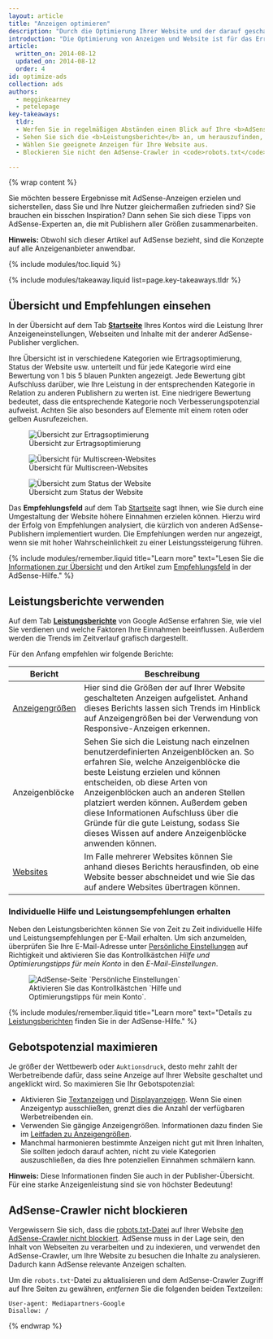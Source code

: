 ```yaml
---
layout: article
title: "Anzeigen optimieren"
description: "Durch die Optimierung Ihrer Website und der darauf geschalteten Anzeigen können Sie die Qualität der geschalteten Anzeigen sowie Ihr Ertragspotenzial steigern."
introduction: "Die Optimierung von Anzeigen und Website ist für das Erreichen Ihrer Ziele von entscheidender Bedeutung. Dadurch können Sie Ihre Werbeeinnahmen steigern, die Nutzerfreundlichkeit Ihrer Website verbessern, mehr Besucher auf Ihre Website locken oder Ihre anderen Ziele erreichen."
article:
  written_on: 2014-08-12
  updated_on: 2014-08-12
  order: 4
id: optimize-ads
collection: ads
authors:
  - megginkearney
  - petelepage
key-takeaways:
  tldr:
  - Werfen Sie in regelmäßigen Abständen einen Blick auf Ihre <b>AdSense-Übersicht</b> und implementieren Sie vorhandene <b>Empfehlungen</b>.
  - Sehen Sie sich die <b>Leistungsberichte</b> an, um herauszufinden, welche Anzeigen Ihnen und Ihren Nutzern den größten Mehrwert bieten.
  - Wählen Sie geeignete Anzeigen für Ihre Website aus.
  - Blockieren Sie nicht den AdSense-Crawler in <code>robots.txt</code>.

---
```


{% wrap content %}

Sie möchten bessere Ergebnisse mit AdSense-Anzeigen erzielen und sicherstellen, dass Sie und Ihre Nutzer gleichermaßen zufrieden sind? Sie brauchen ein bisschen Inspiration?
Dann sehen Sie sich diese Tipps von AdSense-Experten an, die mit Publishern aller Größen zusammenarbeiten.

<b>Hinweis:</b> Obwohl sich dieser Artikel auf AdSense bezieht, sind die Konzepte auf alle Anzeigenanbieter anwendbar.

{% include modules/toc.liquid %}

{% include modules/takeaway.liquid list=page.key-takeaways.tldr %}

## Übersicht und Empfehlungen einsehen

In der Übersicht auf dem Tab <b>[Startseite](https://www.google.com/adsense/app#home)</b> Ihres Kontos wird die Leistung Ihrer Anzeigeneinstellungen, Webseiten und Inhalte mit der anderer AdSense-Publisher verglichen.

Ihre Übersicht ist in verschiedene Kategorien wie Ertragsoptimierung, Status der Website usw. unterteilt und für jede Kategorie wird eine Bewertung von 1 bis 5 blauen Punkten angezeigt. Jede Bewertung gibt Aufschluss darüber, wie Ihre Leistung in der entsprechenden Kategorie in Relation zu anderen Publishern zu werten ist. Eine niedrigere Bewertung bedeutet, dass die entsprechende Kategorie noch Verbesserungspotenzial aufweist. Achten Sie also besonders auf Elemente mit einem roten oder gelben Ausrufezeichen.

<figure>
  <img src="images/optimization_score.png" alt="Übersicht zur Ertragsoptimierung">
  <figcaption>Übersicht zur Ertragsoptimierung</figcaption>
</figure>

<figure>
  <img src="images/multiscreen_score.png" alt="Übersicht für Multiscreen-Websites">
  <figcaption>Übersicht für Multiscreen-Websites</figcaption>
</figure>

<figure>
  <img src="images/site_score.png" alt="Übersicht zum Status der Website">
  <figcaption>Übersicht zum Status der Website</figcaption>
</figure>



Das <b>Empfehlungsfeld</b> auf dem Tab [Startseite](https://www.google.com/adsense/app#home) sagt Ihnen, wie Sie durch eine Umgestaltung der Website höhere Einnahmen erzielen können. 
Hierzu wird der Erfolg von Empfehlungen analysiert, die kürzlich von anderen AdSense-Publishern implementiert wurden. Die Empfehlungen werden nur angezeigt, wenn sie mit hoher Wahrscheinlichkeit zu einer Leistungssteigerung führen.

{% include modules/remember.liquid title="Learn more" text="Lesen Sie die <a href='https://support.google.com/adsense/answer/3006004'>Informationen zur Übersicht</a> und den Artikel zum <a href='https://support.google.com/adsense/answer/1725006'>Empfehlungsfeld</a> in der AdSense-Hilfe." %}

## Leistungsberichte verwenden

Auf dem Tab <b>[Leistungsberichte](https://www.google.com/adsense/app#viewreports)</b> von Google AdSense erfahren Sie, wie viel Sie verdienen und welche Faktoren Ihre Einnahmen beeinflussen. Außerdem werden die Trends im Zeitverlauf grafisch dargestellt.

Für den Anfang empfehlen wir folgende Berichte:

<table class="table-2">
  <colgroup>
    <col span="1">
    <col span="1">
  </colgroup>
  <thead>
    <tr>
      <th>Bericht</th>
      <th>Beschreibung</th>
    </tr>
  </thead>
  <tbody>
    <tr>
      <td data-th="Bericht">
        <a href="https://support.google.com/adsense/answer/3540509">Anzeigengrößen</a>
      </td>
      <td data-th="Beschreibung">
        Hier sind die Größen der auf Ihrer Website geschalteten Anzeigen aufgelistet. Anhand dieses Berichts lassen sich Trends im Hinblick auf Anzeigengrößen bei der Verwendung von Responsive-Anzeigen erkennen.
      </td>
    </tr>
    <tr>
      <td data-th="Bericht">
        Anzeigenblöcke
      </td>
      <td data-th="Beschreibung">
        Sehen Sie sich die Leistung nach einzelnen benutzerdefinierten Anzeigenblöcken an. So erfahren Sie, welche Anzeigenblöcke die beste Leistung erzielen und können entscheiden, ob diese Arten von Anzeigenblöcken auch an anderen Stellen platziert werden können. Außerdem geben diese Informationen Aufschluss über die Gründe für die gute Leistung, sodass Sie dieses Wissen auf andere Anzeigenblöcke anwenden können.
      </td>
    </tr>
    <tr>
      <td data-th="Bericht"> <a href="https://support.google.com/adsense/answer/1407511">Websites</a>
      </td>
      <td data-th="Beschreibung">
        Im Falle mehrerer Websites können Sie anhand dieses Berichts herausfinden, ob eine Website besser abschneidet und wie Sie das auf andere Websites übertragen können.
      </td>
    </tr>
  </tbody>
</table>

### Individuelle Hilfe und Leistungsempfehlungen erhalten

Neben den Leistungsberichten können Sie von Zeit zu Zeit individuelle Hilfe und Leistungsempfehlungen per E-Mail erhalten. Um sich anzumelden, überprüfen Sie Ihre E-Mail-Adresse unter [Persönliche Einstellungen](https://www.google.com/adsense/app#personalSettings) auf Richtigkeit und aktivieren Sie das Kontrollkästchen *Hilfe und Optimierungstipps für mein Konto* in den *E-Mail-Einstellungen*.

<figure>
  <img src="images/adsense-emails.jpg" srcset="images/adsense-emails.jpg 1x, images/adsense-emails-2x.jpg 2x" alt="AdSense-Seite `Persönliche Einstellungen`">
  <figcaption>Aktivieren Sie das Kontrollkästchen `Hilfe und Optimierungstipps für mein Konto`.</figcaption>
</figure>

{% include modules/remember.liquid title="Learn more" text="Details zu <a href='https://support.google.com/adsense/answer/160562'>Leistungsberichten</a> finden Sie in der AdSense-Hilfe." %}

## Gebotspotenzial maximieren

Je größer der Wettbewerb oder `Auktionsdruck`, desto mehr zahlt der Werbetreibende dafür, dass seine Anzeige auf Ihrer Website geschaltet und angeklickt wird. So maximieren Sie Ihr Gebotspotenzial:

* Aktivieren Sie [Textanzeigen](https://support.google.com/adsense/answer/185665) und [Displayanzeigen](https://support.google.com/adsense/answer/185666). Wenn Sie einen Anzeigentyp ausschließen, grenzt dies die Anzahl der verfügbaren Werbetreibenden ein.
* Verwenden Sie gängige Anzeigengrößen. Informationen dazu finden Sie im [Leitfaden zu Anzeigengrößen](https://support.google.com/adsense/answer/6002621).
* Manchmal harmonieren bestimmte Anzeigen nicht gut mit Ihren Inhalten, Sie sollten jedoch darauf achten, nicht zu viele Kategorien auszuschließen, da dies Ihre potenziellen Einnahmen schmälern kann.

<b>Hinweis:</b> Diese Informationen finden Sie auch in der Publisher-Übersicht. Für eine starke Anzeigenleistung sind sie von höchster Bedeutung!

## AdSense-Crawler nicht blockieren

Vergewissern Sie sich, dass die [robots.txt-Datei](https://support.google.com/webmasters/answer/6062608) auf Ihrer Website [den AdSense-Crawler nicht blockiert](https://support.google.com/adsense/answer/10532).
AdSense muss in der Lage sein, den Inhalt von Webseiten zu verarbeiten und zu indexieren, und verwendet den AdSense-Crawler, um Ihre Website zu besuchen die Inhalte zu analysieren. Dadurch kann AdSense relevante Anzeigen schalten.

Um die `robots.txt`-Datei zu aktualisieren und dem AdSense-Crawler Zugriff auf Ihre Seiten zu gewähren, *entfernen* Sie die folgenden beiden Textzeilen:

    User-agent: Mediapartners-Google
    Disallow: /



{% endwrap %}


